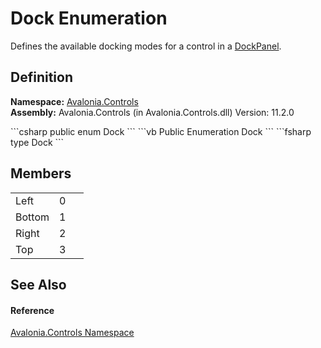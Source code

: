 # Dock Enumeration


Defines the available docking modes for a control in a <a href="T_Avalonia_Controls_DockPanel">DockPanel</a>.



## Definition
**Namespace:** <a href="N_Avalonia_Controls">Avalonia.Controls</a>  
**Assembly:** Avalonia.Controls (in Avalonia.Controls.dll) Version: 11.2.0

<Tabs groupId="api-code-preview">
<TabItem value="csharp" label="C#">
```csharp
public enum Dock
```
</TabItem>
<TabItem value="vb" label="VB">
```vb
Public Enumeration Dock
```
</TabItem>
<TabItem value="fsharp" label="F#">
```fsharp
type Dock
```
</TabItem>
</Tabs>



## Members
<table>
<tr>
<td>Left</td>
<td>0</td>
<td> </td>
</tr>
<tr>
<td>Bottom</td>
<td>1</td>
<td> </td>
</tr>
<tr>
<td>Right</td>
<td>2</td>
<td> </td>
</tr>
<tr>
<td>Top</td>
<td>3</td>
<td> </td>
</tr>
</table>

## See Also


#### Reference
<a href="N_Avalonia_Controls">Avalonia.Controls Namespace</a>  
